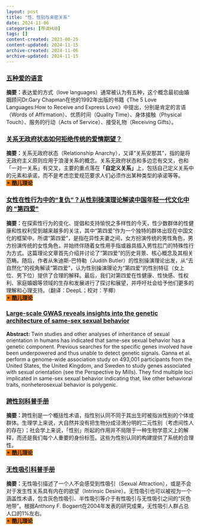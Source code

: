 ```yaml
---
layout: post
title: "性、性别与亲密关系"
date: 2024-11-06
categories: [荐读HUB]
tags: []
content-created: 2023-08-25
content-updated: 2024-11-15
archive-created: 2024-11-06
archive-updated: 2024-11-15
---
```


<div class="hub-post">
<div class="hub-post-title">
<h3><a href="{{site.baseurl}}/2024/11/15/%E4%BA%94%E7%A7%8D%E7%88%B1%E7%9A%84%E8%AF%AD%E8%A8%80/">五种爱的语言</a></h3>
</div>
<div class="hub-post-content">
<b>摘要：</b>表达爱的方式（love languages）通常被认为有五种，这个概念最初由婚姻顾问Dr.Gary Chapman在他的1992年出版的书籍《The 5 Love Languages:How to Receive and Express Love》中提出，分别是肯定的言语（Words of Affirmation）、优质时间（Quality Time）、身体接触（Physical Touch）、服务的行动（Acts of Service）、接受礼物（Receiving Gifts）。
</div>
</div>

<div class="hub-post">
<div class="hub-post-title">
<h3><a href="https://mp.weixin.qq.com/s/Ttim0D6oYMZ86OqWuitgsg">关系无政府状态如何拒绝传统的爱情期望？</a></h3>
</div>
<div class="hub-post-content">
<b>摘要：</b>关系无政府状态（Relationship Anarchy），又译“关系安那其”，指的是将无政府主义原则应用于浪漫关系的概念。关系无政府状态和多边恋有交叉，也和「一对一关系」有交叉，主要的重点落在<b>「自定义关系」</b>上，包括自己定义关系中的元素和承诺，而不是考虑恋爱规范要求人们必须作出某种类型的承诺等等。
<div class="hub-post-tags">
<span style="background: #ee7700"><b>⚬ 酷儿理论</b></span>
</div>
</div>
</div>

<div class="hub-post">
<div class="hub-post-title">
<h3><a href="{{site.baseurl}}/assets/static/papers/3-Women s Revenge in Sexual Behavior  An Interpretation About  The Fourth Love  in Chinese Youth Culture From the Perspective of Gender Performativity.pdf">女性在性行为中的“复仇”？从性别操演理论解读中国年轻一代文化中的 "第四爱"</a></h3>
</div>
<div class="hub-post-content">
<b>摘要：</b>在探索性行为的变化、提倡和支持愉悦之多样性的今天，性少数群体的性健康和性权利受到越来越多的关注，其中“第四爱”作为一个独特的群体出现在中国文化的框架中。所谓“第四爱”，是指在异性夫妻之间，女方扮演传统的男性角色，男方扮演传统的女性角色，并始终伴随着女性用手指或器具插入男性肛门的特殊性行为方式。这篇理论文章首先介绍并讨论了“第四爱”的历史背景、核心概念及其相关范畴。随后，作者从朱迪斯-巴特勒（Judith Butler）的性别操演理论出发，从“去自然化”的视角解读“第四爱”，认为性别操演理论为“第四爱”的性别特征（女上位、男下位）提供了合理的解释。最后，我们对第四爱在性健康、性快感、性权利、家庭婚姻等领域的生存和发展进行了探讨和展望，并呼吁社会给予他们更多的理解和心理支持。（翻译：DeepL；校对：芋椰）
<div class="hub-post-tags">
<span style="background: #ee7700"><b>⚬ 酷儿理论</b></span>
</div>
</div>
</div>

<div class="hub-post">
<div class="hub-post-title">
<h3><a href="{{site.baseurl}}/assets/static/papers/2-science.aat7693.pdf">Large-scale GWAS reveals insights into the genetic architecture of same-sex sexual behavior</a></h3>
</div>
<div class="hub-post-content">
<b>Abstract: </b>Twin studies and other analyses of inheritance of sexual orientation in humans has indicated that same-sex sexual behavior has a genetic component. Previous searches for the specific genes involved have been underpowered and thus unable to detect genetic signals. Ganna et al. perform a genome-wide association study on 493,001 participants from the United States, the United Kingdom, and Sweden to study genes associated with sexual orientation (see the Perspective by Mills). They find multiple loci implicated in same-sex sexual behavior indicating that, like other behavioral traits, nonheterosexual behavior is polygenic.
</div>
</div>

<div class="hub-post">
<div class="hub-post-title-special pride-trans">
<h3><a href="https://d.xiumi.us/board/v5/43CGL/538847323">跨性别科普手册</a></h3>
</div>
<div class="hub-post-content">
<b>摘要：</b>跨性别是一个概括性术语，指性别认同不同于其出生时被指派性别的个体或群体。生理学上来说，大自然并没有把生物分成泾渭分明的二元性别（考虑间性人的存在）；社会学上来说，「性别」所起的作用并不局限于一种生物学意义上的解释，而还是我们每个人重要的身份标签。这些为性别认同的构建提供了系统的合理性。
<div class="hub-post-tags">
<span style="background: #ee7700"><b>⚬ 酷儿理论</b></span>
</div>
</div>
</div>

<div class="hub-post">
<div class="hub-post-title-special pride-ace">
<h3><a href="https://r.xiumi.us/board/v5/43CGL/474168014">无性吸引科普手册</a></h3>
</div>
<div class="hub-post-content">
<b>摘要：</b>无性吸引描述了一个人不会感受到性吸引（Sexual Attraction），或是不会对于发生性关系具有内在的欲望（Intrinsic Desire）。无性吸引也可以被视为一个涵盖性术语，包含灰色性吸引、半性吸引等介于有性吸引与无性吸引之间的“灰色地带”。根据Anthony F. Bogaert在2004年发表的研究成果，无性吸引人群占总人口的1%左右。
<div class="hub-post-tags">
<span style="background: #ee7700"><b>⚬ 酷儿理论</b></span>
</div>
</div>
</div>
